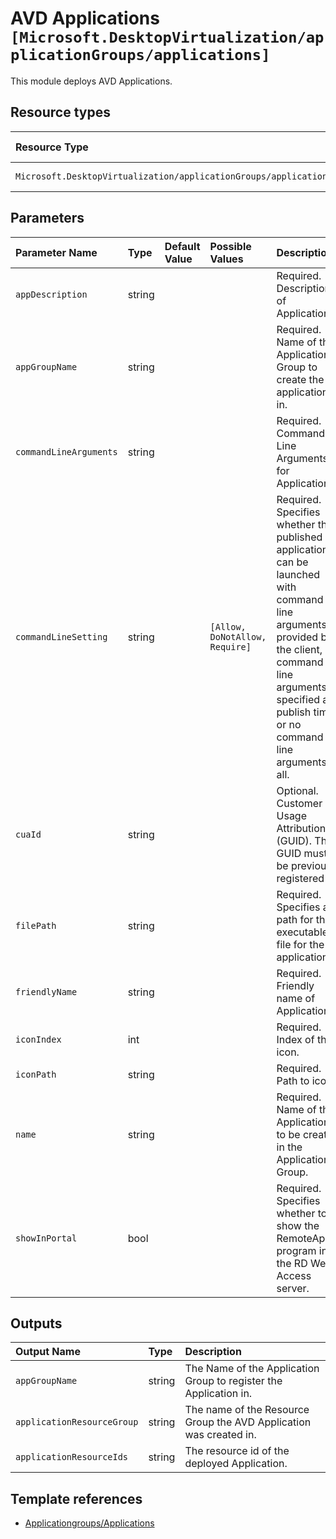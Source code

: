 # AVD Applications  `[Microsoft.DesktopVirtualization/applicationGroups/applications]`

This module deploys AVD Applications.

## Resource types
| Resource Type | Api Version |
| :-- | :-- |
| `Microsoft.DesktopVirtualization/applicationGroups/applications` | 2021-07-12 |

## Parameters
| Parameter Name | Type | Default Value | Possible Values | Description |
| :-- | :-- | :-- | :-- | :-- |
| `appDescription` | string |  |  | Required. Description of Application.. |
| `appGroupName` | string |  |  | Required. Name of the Application Group to create the application(s) in. |
| `commandLineArguments` | string |  |  | Required. Command Line Arguments for Application. |
| `commandLineSetting` | string |  | `[Allow, DoNotAllow, Require]` | Required. Specifies whether this published application can be launched with command line arguments provided by the client, command line arguments specified at publish time, or no command line arguments at all. |
| `cuaId` | string |  |  | Optional. Customer Usage Attribution id (GUID). This GUID must be previously registered |
| `filePath` | string |  |  | Required. Specifies a path for the executable file for the application.. |
| `friendlyName` | string |  |  | Required. Friendly name of Application.. |
| `iconIndex` | int |  |  | Required. Index of the icon. |
| `iconPath` | string |  |  | Required. Path to icon. |
| `name` | string |  |  | Required. Name of the Application to be created in the Application Group. |
| `showInPortal` | bool |  |  | Required. Specifies whether to show the RemoteApp program in the RD Web Access server. |

## Outputs
| Output Name | Type | Description
| :-- | :-- | :-- |
| `appGroupName` | string | The Name of the Application Group to register the Application in. |
| `applicationResourceGroup` | string | The name of the Resource Group the AVD Application was created in. |
| `applicationResourceIds` | string | The resource id of the deployed Application. |

## Template references
- [Applicationgroups/Applications](https://docs.microsoft.com/en-us/azure/templates/Microsoft.DesktopVirtualization/2021-07-12/applicationGroups/applications)
